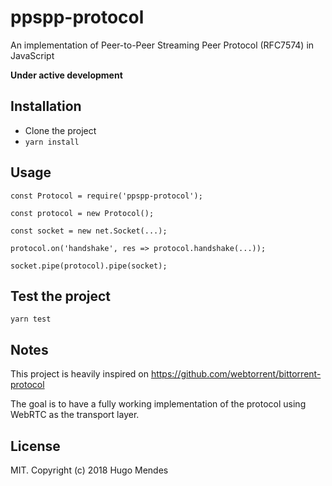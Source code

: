 # ppspp-protocol

An implementation of Peer-to-Peer Streaming Peer Protocol (RFC7574) in JavaScript

**Under active development**

## Installation

- Clone the project
- `yarn install`

## Usage

```
const Protocol = require('ppspp-protocol');

const protocol = new Protocol();

const socket = new net.Socket(...);

protocol.on('handshake', res => protocol.handshake(...));

socket.pipe(protocol).pipe(socket);
```

## Test the project

`yarn test`

## Notes

This project is heavily inspired on https://github.com/webtorrent/bittorrent-protocol

The goal is to have a fully working implementation of the protocol using WebRTC as the transport layer.

## License

MIT. Copyright (c) 2018 Hugo Mendes
